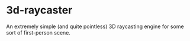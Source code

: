 # 3d-raycaster
An extremely simple (and quite pointless) 3D raycasting engine for some sort of first-person scene.
